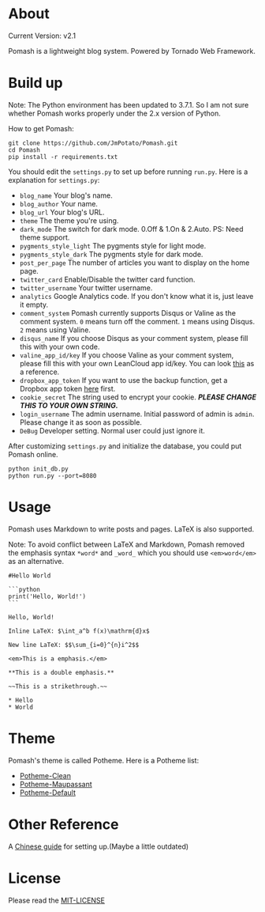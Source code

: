 About
====

Current Version: v2.1

Pomash is a lightweight blog system. Powered by Tornado Web Framework.

Build up
====

Note: The Python environment has been updated to 3.7.1. So I am not sure whether Pomash works properly under the 2.x version of Python.

How to get Pomash:

```shell
git clone https://github.com/JmPotato/Pomash.git
cd Pomash
pip install -r requirements.txt
```
You should edit the `settings.py` to set up before running `run.py`. Here is a explanation for `settings.py`:

* `blog_name` Your blog's name.
* `blog_author` Your name.
* `blog_url` Your blog's URL.
* `theme` The theme you're using.
* `dark_mode` The switch for dark mode. 0.Off & 1.On & 2.Auto. PS: Need theme support.
* `pygments_style_light` The pygments style for light mode.
* `pygments_style_dark` The pygments style for dark mode.
* `post_per_page` The number of articles you want to display on the home page.
* `twitter_card` Enable/Disable the twitter card function.
* `twitter_username` Your twitter username.
* `analytics` Google Analytics code. If you don't know what it is, just leave it empty.
* `comment_system` Pomash currently supports Disqus or Valine as the comment system. `0` means turn off the comment. `1` means using Disqus. `2` means using Valine.
* `disqus_name` If you choose Disqus as your comment system, please fill this with your own code.
* `valine_app_id/key` If you choose Valine as your comment system, please fill this with your own LeanCloud app id/key. You can look [this](https://valine.js.org/quickstart.html#%E8%8E%B7%E5%8F%96APP-ID-%E5%92%8C-APP-Key) as a reference.
* `dropbox_app_token` If you want to use the backup function, get a Dropbox app token [here](https://www.dropbox.com/developers/apps/create) first.
* `cookie_secret` The string used to encrypt your cookie. ***PLEASE CHANGE THIS TO YOUR OWN STRING.***
* `login_username` The admin username. Initial password of admin is `admin`. Please change it as soon as possible.
* `DeBug` Developer setting. Normal user could just ignore it.

After customizing `settings.py` and initialize the database, you could put Pomash online.

```shell
python init_db.py
python run.py --port=8080
```

Usage
====

Pomash uses Markdown to write posts and pages. LaTeX is also supported.

Note: To avoid conflict between LaTeX and Markdown, Pomash removed the emphasis syntax `*word*` and `_word_` which you should use `<em>word</em>` as an alternative.

    #Hello World

    ```python
    print('Hello, World!')
    ```

    Hello, World!

    Inline LaTeX: $\int_a^b f(x)\mathrm{d}x$

    New line LaTeX: $$\sum_{i=0}^{n}i^2$$

    <em>This is a emphasis.</em>

    **This is a double emphasis.**

    ~~This is a strikethrough.~~

    * Hello
    * World

Theme
====

Pomash's theme is called Potheme. Here is a Potheme list:

* [Potheme-Clean](https://github.com/JmPotato/Pomash/tree/master/Pomash/theme/clean)
* [Potheme-Maupassant](https://github.com/JmPotato/Potheme-Maupassant)
* [Potheme-Default](https://github.com/JmPotato/Potheme-Default)

Other Reference
====

A [Chinese guide](https://ipotato.me/article/16) for setting up.(Maybe a little outdated)

License
====

Please read the [MIT-LICENSE](./LICENSE)


